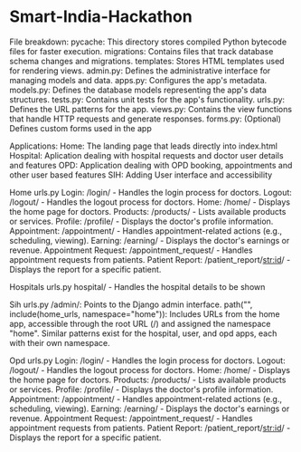 # Smart-India-Hackathon
File breakdown:
pycache: This directory stores compiled Python bytecode files for faster execution.
migrations: Contains files that track database schema changes and migrations.
templates: Stores HTML templates used for rendering views.
admin.py: Defines the administrative interface for managing models and data.
apps.py: Configures the app's metadata.
models.py: Defines the database models representing the app's data structures.
tests.py: Contains unit tests for the app's functionality.
urls.py: Defines the URL patterns for the app.
views.py: Contains the view functions that handle HTTP requests and generate responses.
forms.py: (Optional) Defines custom forms used in the app



Applications:
Home: The landing page that leads directly into index.html
Hospital: Aplication dealing with hospital requests and doctor user details and features
OPD: Application dealing with OPD booking, appointments and other user based features
SIH: Adding User interface and accessibility

Home urls.py
Login: /login/ - Handles the login process for doctors.
Logout: /logout/ - Handles the logout process for doctors.
Home: /home/ - Displays the home page for doctors.
Products: /products/ - Lists available products or services.
Profile: /profile/ - Displays the doctor's profile information.
Appointment: /appointment/ - Handles appointment-related actions (e.g., scheduling, viewing).
Earning: /earning/ - Displays the doctor's earnings or revenue.
Appointment Request: /appointment_request/ - Handles appointment requests from patients.
Patient Report: /patient_report/<str:id>/ - Displays the report for a specific patient.

Hospitals urls.py
hospital/ - Handles the hospital details to be shown

Sih urls.py
/admin/: Points to the Django admin interface.
path("", include(home_urls, namespace="home")): Includes URLs from the home app, accessible through the root URL (/) and assigned the namespace "home".
Similar patterns exist for the hospital, user, and opd apps, each with their own namespace.

Opd urls.py
Login: /login/ - Handles the login process for doctors.
Logout: /logout/ - Handles the logout process for doctors.
Home: /home/ - Displays the home page for doctors.
Products: /products/ - Lists available products or services.
Profile: /profile/ - Displays the doctor's profile information.
Appointment: /appointment/ - Handles appointment-related actions (e.g., scheduling, viewing).
Earning: /earning/ - Displays the doctor's earnings or revenue.
Appointment Request: /appointment_request/ - Handles appointment requests from patients.
Patient Report: /patient_report/<str:id>/ - Displays the report for a specific patient.